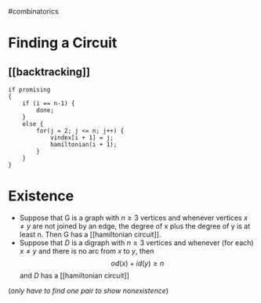 
#combinatorics

# Finding a Circuit
## [[backtracking]]
```
if promising
{
	if (i == n-1) {
		done;
	}
	else {
		for(j = 2; j <= n; j++) {
			vindex[i + 1] = j;
			hamiltonian(i + 1);
		}
	}
}
```
# Existence
- Suppose that G is a graph with $n \geq 3$ vertices and whenever vertices $x \neq y$ are not joined by an edge, the degree of x plus the degree of y is at least n.  Then G has a [[hamiltonian circuit]].
- Suppose that $D$ is a digraph with $n \geq 3$ vertices and whenever (for each) $x \neq y$ and there is no arc from $x$ to $y$, then
$$od(x) + id(y) \geq n$$
and $D$ has a [[hamiltonian circuit]]

(*only have to find one pair to show nonexistence*)
